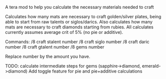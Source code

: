 A tera mod to help you calculate the necessary materials needed to craft

Calculates how many mats are necessary to craft golden/silver plates, being able to start from raw talents or siglos/darics. Also calculates how many mats are necessary to craft diamonds starting from rubies. All calculates currently assumes average crit of 5% (no pie or additive).

Commands: /8 craft stalent number /8 craft siglo number /8 craft daric number /8 craft gtalent number /8 gems number

Replace number by the amount you have.

TODO: calculate intermediate steps for gems (sapphire->diamond, emerald->diamond) Add toggle feature for pie and pie+additive calculations